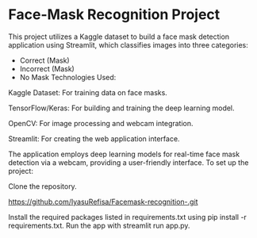 # Face-Mask Recognition Project 
This project utilizes a Kaggle dataset to build a face mask detection application using Streamlit, which classifies images into three categories:

   - Correct (Mask)
   - Incorrect (Mask)
   -  No Mask
Technologies Used:

Kaggle Dataset: For training data on face masks.

TensorFlow/Keras: For building and training the deep learning model.

OpenCV: For image processing and webcam integration.

Streamlit: For creating the web application interface.

The application employs deep learning models for real-time face mask detection via a webcam, providing a user-friendly interface. To set up the project:

Clone the repository.

https://github.com/IyasuRefisa/Facemask-recognition-.git

Install the required packages listed in requirements.txt using pip install -r requirements.txt.
Run the app with streamlit run app.py.
